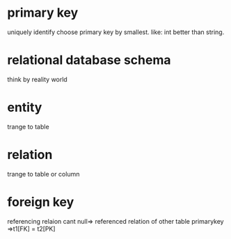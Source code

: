 # primary key
uniquely identify
choose primary key by smallest. like: int better than string.
# relational database schema 
think by reality world
# entity 
trange to table
# relation 
trange to table or column
# foreign key
referencing relaion
cant null=> referenced relation of other table primarykey
=>t1[FK] = t2[PK]